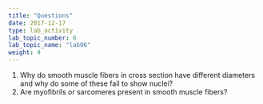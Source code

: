```yaml
---
title: "Questions"
date: 2017-12-17
type: lab_activity
lab_topic_number: 6
lab_topic_name: "lab06"
weight: 4
---
```

<div class="entrybody">
						
<ol>
<li> Why do smooth muscle fibers in cross section have different diameters and why do some of these fail to show nuclei?</li>
<li> Are myofibrils or sarcomeres present in smooth muscle fibers? </li>
</ol>


						
						
</div>
